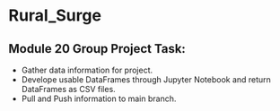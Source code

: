 # Rural_Surge

## Module 20 Group Project Task:
  - Gather data information for project.
  - Develope usable DataFrames through Jupyter Notebook and return DataFrames as CSV files.
  - Pull and Push information to main branch.
